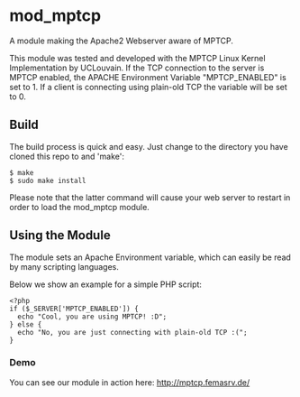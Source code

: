 # mod_mptcp
A module making the Apache2 Webserver aware of MPTCP.

This module was tested and developed with the MPTCP Linux Kernel Implementation by UCLouvain. If the TCP connection to the server is MPTCP enabled, the APACHE Environment Variable "MPTCP_ENABLED" is set to 1. If a client is connecting using plain-old TCP the variable will be set to 0.

## Build
The build process is quick and easy. Just change to the directory you have cloned this repo to and 'make':
```
$ make
$ sudo make install
```
Please note that the latter command will cause your web server to restart in order to load the mod_mptcp module.

## Using the Module
The module sets an Apache Environment variable, which can easily be read by many scripting languages.

Below we show an example for a simple PHP script:
```
<?php
if ($_SERVER['MPTCP_ENABLED']) {
  echo "Cool, you are using MPTCP! :D";
} else {
  echo "No, you are just connecting with plain-old TCP :(";
}

```
### Demo
You can see our module in action here: http://mptcp.femasrv.de/
